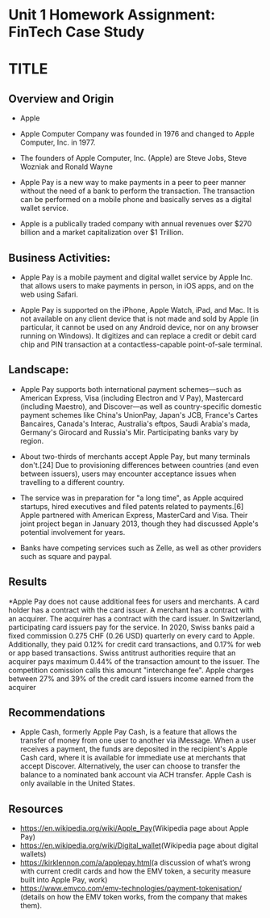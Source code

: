 # Unit 1 Homework Assignment: FinTech Case Study


# TITLE

## Overview and Origin

* Apple

* Apple Computer Company was founded in 1976 and changed to Apple Computer, Inc. in 1977.

* The founders of Apple Computer, Inc. (Apple) are Steve Jobs, Steve Wozniak and Ronald Wayne

* Apple Pay is a new way to make payments in a peer to peer manner without the need of a bank to perform the transaction. The transaction can be performed on a mobile phone and basically serves as a digital wallet service.

* Apple is a publically traded company with annual revenues over $270 billion and a market capitalization over $1 Trillion.


## Business Activities:

* Apple Pay is a mobile payment and digital wallet service by Apple Inc. that allows users to make payments in person, in iOS apps, and on the web using Safari. 

* Apple Pay is supported on the iPhone, Apple Watch, iPad, and Mac. It is not available on any client device that is not made and sold by Apple (in particular, it cannot be used on any Android device, nor on any browser running on Windows). It digitizes and can replace a credit or debit card chip and PIN transaction at a contactless-capable point-of-sale terminal.

## Landscape:

* Apple Pay supports both international payment schemes—such as American Express, Visa (including Electron and V Pay), Mastercard (including Maestro), and Discover—as well as country-specific domestic payment schemes like China's UnionPay, Japan's JCB, France's Cartes Bancaires, Canada's Interac, Australia's eftpos, Saudi Arabia's mada, Germany's Girocard and Russia's Mir. Participating banks vary by region.
* About two-thirds of merchants accept Apple Pay, but many terminals don't.[24] Due to provisioning differences between countries (and even between issuers), users may encounter acceptance issues when travelling to a different country. 

* The service was in preparation for "a long time", as Apple acquired startups, hired executives and filed patents related to payments.[6] Apple partnered with American Express, MasterCard and Visa. Their joint project began in January 2013, though they had discussed Apple's potential involvement for years.

* Banks have competing services such as Zelle, as well as other providers such as square and paypal.

## Results

*Apple Pay does not cause additional fees for users and merchants. A card holder has a contract with the card issuer. A merchant has a contract with an acquirer. The acquirer has a contract with the card issuer. In Switzerland, participating card issuers pay for the service. In 2020, Swiss banks paid a fixed commission 0.275 CHF (0.26 USD) quarterly on every card to Apple. Additionally, they paid 0.12% for credit card transactions, and 0.17% for web or app based transactions. Swiss antitrust authorities require that an acquirer pays maximum 0.44% of the transaction amount to the issuer. The competition comission calls this amount "interchange fee". Apple charges between 27% and 39% of the credit card issuers income earned from the acquirer

## Recommendations

* Apple Cash, formerly Apple Pay Cash, is a feature that allows the transfer of money from one user to another via iMessage. When a user receives a payment, the funds are deposited in the recipient's Apple Cash card, where it is available for immediate use at merchants that accept Discover. Alternatively, the user can choose to transfer the balance to a nominated bank account via ACH transfer. Apple Cash is only available in the United States.

## Resources

* https://en.wikipedia.org/wiki/Apple_Pay ​(Wikipedia page about Apple Pay)
* https://en.wikipedia.org/wiki/Digital_wallet​ ​(Wikipedia page about digital wallets)
* https://kirklennon.com/a/applepay.html ​(a discussion of what’s wrong with current credit cards and how the EMV token, a security measure built into Apple Pay, work)
* https://www.emvco.com/emv-technologies/payment-tokenisation/​ ​(details on how the EMV token works, from the company that makes them).


